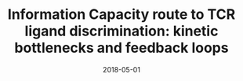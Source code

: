 ---
title: "Information Capacity route to TCR ligand discrimination: kinetic bottlenecks and feedback loops"
collection: talks
type: "Oral Presentation"
# permalink: /talks/2014-03-01-talk-3
venue: "University of California San Francisco P01 Meeting"
date: 2018-05-01
location: "San Francisco, CA"
---
